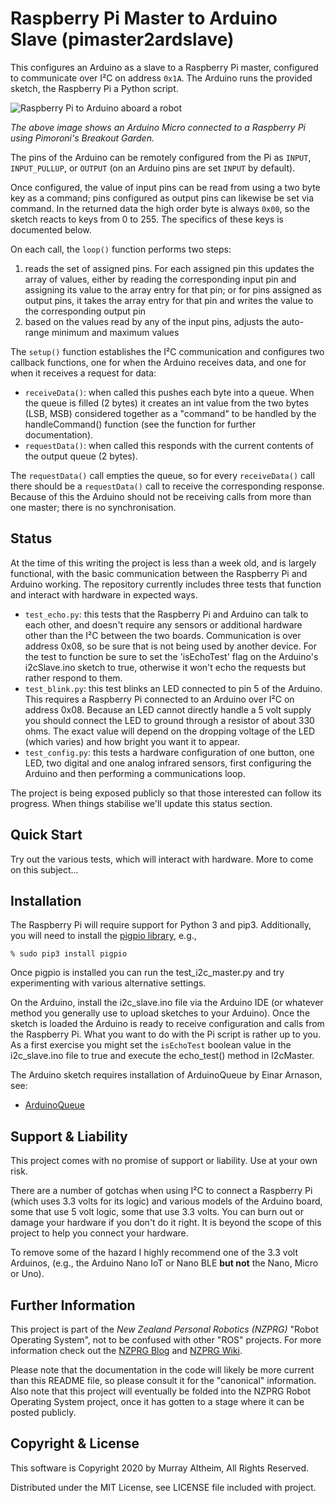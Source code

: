 # Raspberry Pi Master to Arduino Slave (pimaster2ardslave)

This configures an Arduino as a slave to a Raspberry Pi master, configured to communicate over I²C on address `0x1A`. The Arduino runs the provided sketch, the Raspberry Pi a Python script.

![Raspberry Pi to Arduino aboard a robot](https://service.robots.org.nz/wiki/attach/RaspberryPiToArduinoOverI2C/pimaster2ardslave-0542-550x504.jpg)

_The above image shows an Arduino Micro connected to a Raspberry Pi using Pimoroni's Breakout Garden._

The pins of the Arduino can be remotely configured from the Pi as `INPUT`, `INPUT_PULLUP`, or `OUTPUT` (on an Arduino pins are set `INPUT` by default).

Once configured, the value of input pins can be read from using a two byte key as a command; pins configured as output pins can likewise be set via command. In the returned data the high order byte is always `0x00`, so the sketch reacts to keys from 0 to 255. The specifics of these keys is documented below.

On each call, the `loop()` function performs two steps:

1. reads the set of assigned pins. For each assigned pin this updates the array of values, either by reading the corresponding input pin and assigning its value to the array entry for that pin; or for pins assigned as output pins, it takes the array entry for that pin and writes the value to the corresponding output pin
2. based on the values read by any of the input pins, adjusts the auto-range minimum and maximum values

The `setup()` function establishes the I²C communication and configures two callback functions, one for when the Arduino receives data, and one for when it receives a request for data:

* `receiveData()`: when called this pushes each byte into a queue. When the queue is filled (2 bytes) it creates an int value from the two bytes (LSB, MSB) considered together as a "command" to be handled by the handleCommand() function (see the function for further documentation).
* `requestData()`: when called this responds with the current contents of the output queue (2 bytes).

The `requestData()` call empties the queue, so for every `receiveData()` call there should be a `requestData()` call to receive the corresponding response.  Because of this the Arduino should not be receiving calls from more than one master; there is no synchronisation.


## Status

At the time of this writing the project is less than a week old, and is largely functional, with the basic communication between the Raspberry Pi and Arduino working. The repository currently includes three tests that function and interact with hardware in expected ways.

* `test_echo.py`:   this tests that the Raspberry Pi and Arduino can talk to each other, and doesn't require any sensors or additional hardware other than the I²C between the two boards. Communication is over address 0x08, so be sure that is not being used by another device. For the test to function be sure to set the 'isEchoTest' flag on the Arduino's i2cSlave.ino sketch to true, otherwise it won't echo the requests but rather respond to them.
* `test_blink.py`:  this test blinks an LED connected to pin 5 of the Arduino. This requires a Raspberry Pi connected to an Arduino over I²C on address 0x08. Because an LED cannot directly handle a 5 volt supply you should connect the LED to ground through a resistor of about 330 ohms. The exact value will depend on the dropping voltage of the LED (which varies) and how bright you want it to appear.  
* `test_config.py`: this tests a hardware configuration of one button, one LED, two digital and one analog infrared sensors, first configuring the Arduino and then performing a communications loop.


The project is being exposed publicly so that those interested can follow its progress. When things stabilise we'll update this status section.


## Quick Start

Try out the various tests, which will interact with hardware. More to come on this subject...


## Installation

The Raspberry Pi will require support for Python 3 and pip3. Additionally, you will need to install the [pigpio library](http://abyz.me.uk/rpi/pigpio/), e.g., 

    % sudo pip3 install pigpio 

Once pigpio is installed you can run the test_i2c_master.py and try experimenting with various alternative settings.

On the Arduino, install the i2c_slave.ino file via the Arduino IDE (or whatever method you generally use to upload sketches to your Arduino). Once the sketch is loaded the Arduino is ready to receive configuration and calls from the Raspberry Pi. What you want to do with the Pi script is rather up to you. As a first exercise you might set the `isEchoTest` boolean value in the i2c_slave.ino file to true and execute the echo_test() method in I2cMaster.

The Arduino sketch requires installation of ArduinoQueue by Einar Arnason, see:

* [ArduinoQueue](https://github.com/EinarArnason/ArduinoQueue)



## Support & Liability

This project comes with no promise of support or liability. Use at your own risk.

There are a number of gotchas when using I²C to connect a Raspberry Pi (which uses 3.3 volts for its logic) and various models of the Arduino board, some that use 5 volt logic, some that use 3.3 volts. You can burn out or damage your hardware if you don't do it right. It is beyond the scope of this project to help you connect your hardware.

To remove some of the hazard I highly recommend one of the 3.3 volt Arduinos, (e.g., the Arduino Nano IoT or Nano BLE **but not** the Nano, Micro or Uno).  


## Further Information

This project is part of the _New Zealand Personal Robotics (NZPRG)_ "Robot Operating System", not to be confused with other "ROS" projects. For more information check out the [NZPRG Blog](https://robots.org.nz/) and [NZPRG Wiki](https://service.robots.org.nz/wiki/).

Please note that the documentation in the code will likely be more current than this README file, so please consult it for the "canonical" information. Also note that this project will eventually be folded into the NZPRG Robot Operating System project, once it has gotten to a stage where it can be posted publicly.


## Copyright & License

This software is Copyright 2020 by Murray Altheim, All Rights Reserved.

Distributed under the MIT License, see LICENSE file included with project.

